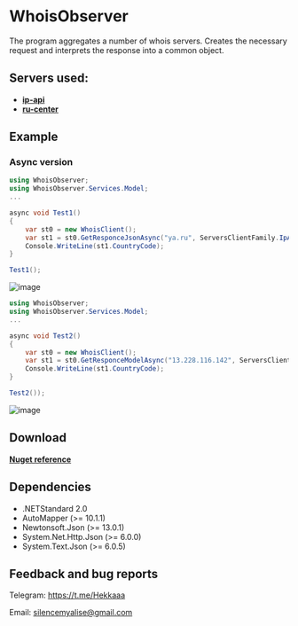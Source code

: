 # WhoisObserver
The program aggregates a number of whois servers. Creates the necessary request and interprets the response into a common object.

## Servers used:
- **[ip-api](https://ip-api.com/)**
- **[ru-center](https://www.nic.ru/whois/?searchWord=)**

## Example
### Async version
```csharp
using WhoisObserver;
using WhoisObserver.Services.Model;
...

async void Test1()
{
    var st0 = new WhoisClient();
    var st1 = st0.GetResponceJsonAsync("ya.ru", ServersClientFamily.IpApi).Result;
    Console.WriteLine(st1.CountryCode);
}

Test1();
```

![image](https://user-images.githubusercontent.com/46771781/183240324-a46d1e0a-1fbc-4422-906c-02360a754186.png)


```csharp
using WhoisObserver;
using WhoisObserver.Services.Model;
...

async void Test2()
{
    var st0 = new WhoisClient();
    var st1 = st0.GetResponceModelAsync("13.228.116.142", ServersClientFamily.IpApi).Result;
    Console.WriteLine(st1.CountryCode);
}

Test2());
```

![image](https://user-images.githubusercontent.com/46771781/183470488-c0448b79-6e18-48d9-9506-98cf927d0901.png)


## Download
**[Nuget reference](#)**


## Dependencies
- .NETStandard 2.0
- AutoMapper (>= 10.1.1)
- Newtonsoft.Json (>= 13.0.1)
- System.Net.Http.Json (>= 6.0.0)
- System.Text.Json (>= 6.0.5)

## Feedback and bug reports

Telegram: https://t.me/Hekkaaa

Email: silencemyalise@gmail.com
